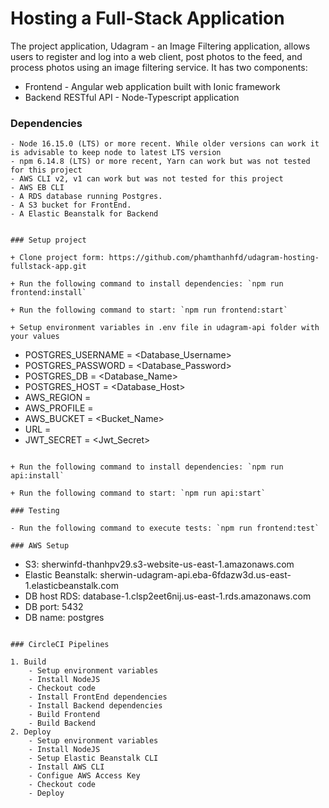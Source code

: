 # Hosting a Full-Stack Application

The project application, Udagram - an Image Filtering application, allows users to register and log into a web client, post photos to the feed, and process photos using an image filtering service. It has two components:

- Frontend - Angular web application built with Ionic framework
- Backend RESTful API - Node-Typescript application

### Dependencies

```
- Node 16.15.0 (LTS) or more recent. While older versions can work it is advisable to keep node to latest LTS version
- npm 6.14.8 (LTS) or more recent, Yarn can work but was not tested for this project
- AWS CLI v2, v1 can work but was not tested for this project
- AWS EB CLI
- A RDS database running Postgres.
- A S3 bucket for FrontEnd.
- A Elastic Beanstalk for Backend


### Setup project

+ Clone project form: https://github.com/phamthanhfd/udagram-hosting-fullstack-app.git

+ Run the following command to install dependencies: `npm run frontend:install`

+ Run the following command to start: `npm run frontend:start`

+ Setup environment variables in .env file in udagram-api folder with your values
```

- POSTGRES_USERNAME = <Database_Username>
- POSTGRES_PASSWORD = <Database_Password>
- POSTGRES_DB = <Database_Name>
- POSTGRES_HOST = <Database_Host>
- AWS_REGION = <us-east-1>
- AWS_PROFILE = <Profile>
- AWS_BUCKET = <Bucket_Name>
- URL = <Url>
- JWT_SECRET = <Jwt_Secret>

```

+ Run the following command to install dependencies: `npm run api:install`

+ Run the following command to start: `npm run api:start`

### Testing

- Run the following command to execute tests: `npm run frontend:test`

### AWS Setup
```

- S3: sherwinfd-thanhpv29.s3-website-us-east-1.amazonaws.com
- Elastic Beanstalk: sherwin-udagram-api.eba-6fdazw3d.us-east-1.elasticbeanstalk.com
- DB host RDS: database-1.clsp2eet6nij.us-east-1.rds.amazonaws.com
- DB port: 5432
- DB name: postgres

```

### CircleCI Pipelines

1. Build
    - Setup environment variables
    - Install NodeJS
    - Checkout code
    - Install FrontEnd dependencies
    - Install Backend dependencies
    - Build Frontend
    - Build Backend
2. Deploy
    - Setup environment variables
    - Install NodeJS
    - Setup Elastic Beanstalk CLI
    - Install AWS CLI
    - Configue AWS Access Key
    - Checkout code
    - Deploy
```
